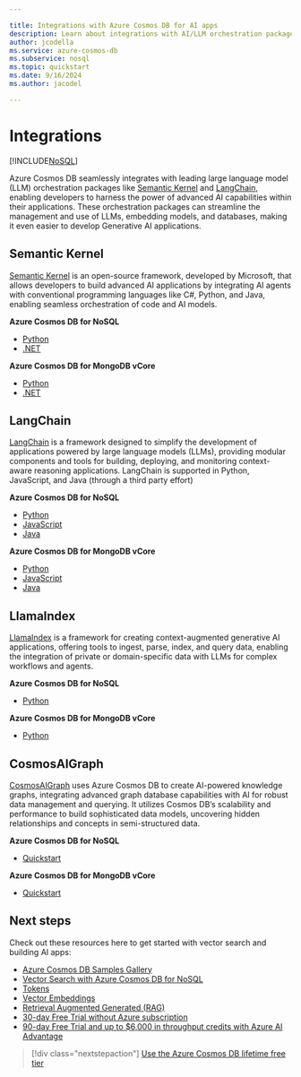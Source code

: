 ```yaml
---

title: Integrations with Azure Cosmos DB for AI apps
description: Learn about integrations with AI/LLM orchestration packages
author: jcodella
ms.service: azure-cosmos-db
ms.subservice: nosql
ms.topic: quickstart
ms.date: 9/16/2024
ms.author: jacodel

---
```


# Integrations

[!INCLUDE[NoSQL](../includes/appliesto-nosql.md)]


Azure Cosmos DB seamlessly integrates with leading large language model (LLM) orchestration packages like [Semantic Kernel](https://github.com/microsoft/semantic-kernel) and [LangChain](https://www.langchain.com/), enabling developers to harness the power of advanced AI capabilities within their applications. These orchestration packages can streamline the management and use of LLMs, embedding models, and databases, making it even easier to develop Generative AI applications.

## Semantic Kernel
[Semantic Kernel](/semantic-kernel/overview/) is an open-source framework, developed by Microsoft, that allows developers to build advanced AI applications by integrating AI agents with conventional programming languages like C#, Python, and Java, enabling seamless orchestration of code and AI models.

**Azure Cosmos DB for NoSQL**
- [Python](/semantic-kernel/concepts/vector-store-connectors/out-of-the-box-connectors/azure-cosmosdb-nosql-connector?pivots=programming-language-python)
- [.NET](/semantic-kernel/concepts/vector-store-connectors/out-of-the-box-connectors/azure-cosmosdb-nosql-connector?pivots=programming-language-csharp)

**Azure Cosmos DB for MongoDB vCore**
- [Python](/semantic-kernel/concepts/vector-store-connectors/out-of-the-box-connectors/azure-cosmosdb-mongodb-connector?pivots=programming-language-python)
- [.NET](/semantic-kernel/concepts/vector-store-connectors/out-of-the-box-connectors/azure-cosmosdb-mongodb-connector?pivots=programming-language-csharp)

## LangChain
[LangChain](https://www.langchain.com/) is a framework designed to simplify the development of applications powered by large language models (LLMs), providing modular components and tools for building, deploying, and monitoring context-aware reasoning applications. LangChain is supported in Python, JavaScript, and Java (through a third party effort)

**Azure Cosmos DB for NoSQL**
- [Python](https://python.langchain.com/docs/integrations/vectorstores/azure_cosmos_db_no_sql/)
- [JavaScript](https://js.langchain.com/docs/integrations/vectorstores/azure_cosmosdb_nosql/)
- [Java](https://docs.langchain4j.dev/integrations/embedding-stores/azure-cosmos-nosql/)

**Azure Cosmos DB for MongoDB vCore**
- [Python](https://python.langchain.com/docs/integrations/vectorstores/azure_cosmos_db/)
- [JavaScript](https://js.langchain.com/docs/integrations/vectorstores/azure_cosmosdb_mongodb/)
- [Java](https://docs.langchain4j.dev/integrations/embedding-stores/azure-cosmos-mongo-vcore/)

## LlamaIndex
[LlamaIndex](https://www.llamaindex.ai/) is a framework for creating context-augmented generative AI applications, offering tools to ingest, parse, index, and query data, enabling the integration of private or domain-specific data with LLMs for complex workflows and agents.

**Azure Cosmos DB for NoSQL**
- [Python](https://docs.llamaindex.ai/en/stable/examples/vector_stores/AzureCosmosDBNoSqlDemo/)

**Azure Cosmos DB for MongoDB vCore**
- [Python](https://docs.llamaindex.ai/en/stable/examples/vector_stores/AzureCosmosDBMongoDBvCoreDemo/)

## CosmosAIGraph
[CosmosAIGraph](https://aka.ms/cosmosaigraph) uses Azure Cosmos DB to create AI-powered knowledge graphs, integrating advanced graph database capabilities with AI for robust data management and querying. It utilizes Cosmos DB’s scalability and performance to build sophisticated data models, uncovering hidden relationships and concepts in semi-structured data.

**Azure Cosmos DB for NoSQL**
- [Quickstart](https://github.com/AzureCosmosDB/CosmosAIGraph/tree/main/impl/docs#quick-start)

**Azure Cosmos DB for MongoDB vCore**
- [Quickstart](https://github.com/AzureCosmosDB/CosmosAIGraph/tree/main/impl/docs#quick-start)

## Next steps

Check out these resources here to get started with vector search and building AI apps:

- [Azure Cosmos DB Samples Gallery](https://aka.ms/AzureCosmosDB/Gallery)
- [Vector Search with Azure Cosmos DB for NoSQL](vector-search-overview.md)
- [Tokens](tokens.md)
- [Vector Embeddings](vector-embeddings.md)
- [Retrieval Augmented Generated (RAG)](rag.md)
- [30-day Free Trial without Azure subscription](https://azure.microsoft.com/try/cosmosdb/)
- [90-day Free Trial and up to $6,000 in throughput credits with Azure AI Advantage](../ai-advantage.md)

> [!div class="nextstepaction"]
> [Use the Azure Cosmos DB lifetime free tier](../free-tier.md)
